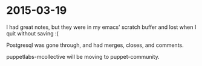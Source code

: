 # 2015-03-19

I had great notes, but they were in my emacs' scratch buffer and lost when I quit without saving :(

Postgresql was gone through, and had merges, closes, and comments.

puppetlabs-mcollective will be moving to puppet-community.
